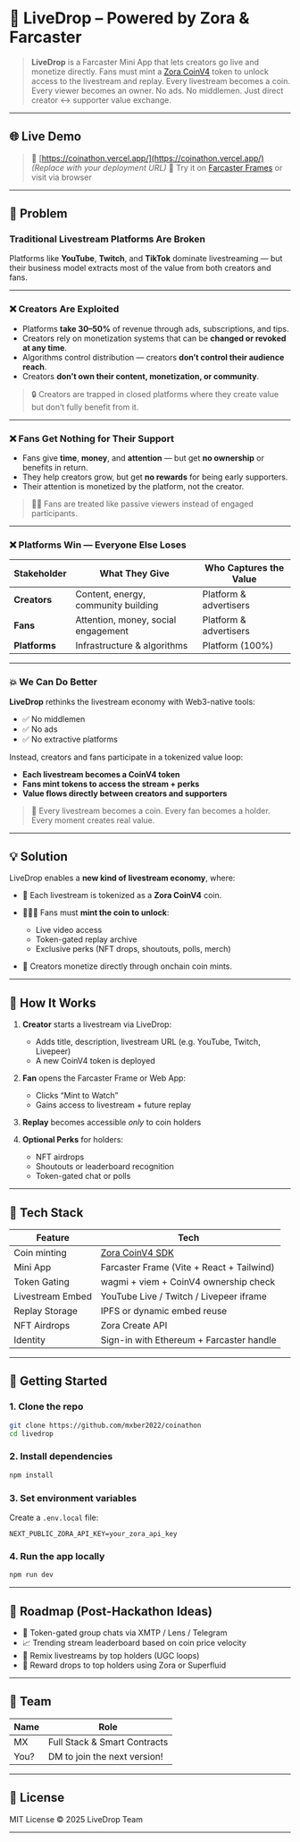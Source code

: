 # 🎥 LiveDrop – Powered by Zora & Farcaster

> **LiveDrop** is a Farcaster Mini App that lets creators go live and monetize directly. Fans must mint a [Zora CoinV4](https://docs.zora.co/docs/zora-network/coin) token to unlock access to the livestream and replay.
> Every livestream becomes a coin. Every viewer becomes an owner. No ads. No middlemen. Just direct creator ↔ supporter value exchange.

---

## 🌐 Live Demo

> 🚀 [https://coinathon.vercel.app/](https://coinathon.vercel.app/) *(Replace with your deployment URL)*
> 🧪 Try it on [Farcaster Frames](https://warpcast.com) or visit via browser

---

## 🧠 Problem

### Traditional Livestream Platforms Are Broken

Platforms like **YouTube**, **Twitch**, and **TikTok** dominate livestreaming — but their business model extracts most of the value from both creators and fans.

---

### ❌ Creators Are Exploited

* Platforms **take 30–50%** of revenue through ads, subscriptions, and tips.
* Creators rely on monetization systems that can be **changed or revoked at any time**.
* Algorithms control distribution — creators **don’t control their audience reach**.
* Creators **don’t own their content, monetization, or community**.

> 🔒 Creators are trapped in closed platforms where they create value but don’t fully benefit from it.

---

### ❌ Fans Get Nothing for Their Support

* Fans give **time**, **money**, and **attention** — but get **no ownership** or benefits in return.
* They help creators grow, but get **no rewards** for being early supporters.
* Their attention is monetized by the platform, not the creator.

> 🙅‍♂️ Fans are treated like passive viewers instead of engaged participants.

---

### ❌ Platforms Win — Everyone Else Loses

| Stakeholder   | What They Give                      | Who Captures the Value |
| ------------- | ----------------------------------- | ---------------------- |
| **Creators**  | Content, energy, community building | Platform & advertisers |
| **Fans**      | Attention, money, social engagement | Platform & advertisers |
| **Platforms** | Infrastructure & algorithms         | Platform (100%)        |

---

### 💥 We Can Do Better

**LiveDrop** rethinks the livestream economy with Web3-native tools:

* ✅ No middlemen
* ✅ No ads
* ✅ No extractive platforms

Instead, creators and fans participate in a tokenized value loop:

* **Each livestream becomes a CoinV4 token**
* **Fans mint tokens to access the stream + perks**
* **Value flows directly between creators and supporters**

> 🎥 Every livestream becomes a coin. Every fan becomes a holder. Every moment creates real value.

---

## 💡 Solution

LiveDrop enables a **new kind of livestream economy**, where:

* 📀 Each livestream is tokenized as a **Zora CoinV4** coin.
* 🧑‍🤝‍🧑 Fans must **mint the coin to unlock**:

  * Live video access
  * Token-gated replay archive
  * Exclusive perks (NFT drops, shoutouts, polls, merch)
* 💸 Creators monetize directly through onchain coin mints.

---

## 🎥 How It Works

1. **Creator** starts a livestream via LiveDrop:

   * Adds title, description, livestream URL (e.g. YouTube, Twitch, Livepeer)
   * A new CoinV4 token is deployed

2. **Fan** opens the Farcaster Frame or Web App:

   * Clicks “Mint to Watch”
   * Gains access to livestream + future replay

3. **Replay** becomes accessible *only* to coin holders

4. **Optional Perks** for holders:

   * NFT airdrops
   * Shoutouts or leaderboard recognition
   * Token-gated chat or polls

---

## 🧰 Tech Stack

| Feature          | Tech                                                           |
| ---------------- | -------------------------------------------------------------- |
| Coin minting     | [Zora CoinV4 SDK](https://docs.zora.co/docs/zora-network/coin) |
| Mini App         | Farcaster Frame (Vite + React + Tailwind)                      |
| Token Gating     | wagmi + viem + CoinV4 ownership check                          |
| Livestream Embed | YouTube Live / Twitch / Livepeer iframe                        |
| Replay Storage   | IPFS or dynamic embed reuse                                    |
| NFT Airdrops     | Zora Create API                                                |
| Identity         | Sign-in with Ethereum + Farcaster handle                       |

---

## 🚀 Getting Started

### 1. Clone the repo

```bash
git clone https://github.com/mxber2022/coinathon
cd livedrop
```

### 2. Install dependencies

```bash
npm install
```

### 3. Set environment variables

Create a `.env.local` file:

```env
NEXT_PUBLIC_ZORA_API_KEY=your_zora_api_key
```

### 4. Run the app locally

```bash
npm run dev
```

---

## 📌 Roadmap (Post-Hackathon Ideas)

* 💬 Token-gated group chats via XMTP / Lens / Telegram
* 📈 Trending stream leaderboard based on coin price velocity
* 🧩 Remix livestreams by top holders (UGC loops)
* 🎁 Reward drops to top holders using Zora or Superfluid

---

## 🤝 Team

| Name          | Role                         |
| ------------- | ---------------------------- |
| MX            | Full Stack & Smart Contracts |
| You?          | DM to join the next version! |

---

## 📜 License

MIT License © 2025 LiveDrop Team

---
